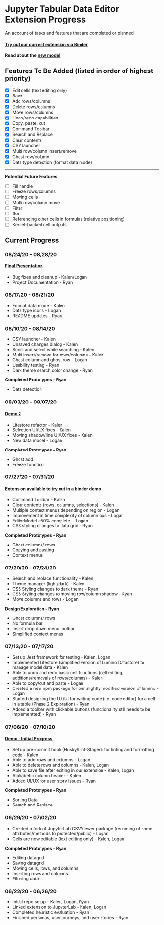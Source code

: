 # Jupyter Tabular Data Editor Extension Progress
An account of tasks and features that are completed or planned

#### [Try out our current extension via Binder](https://mybinder.org/v2/gh/jupytercalpoly/jupyterlab-tabular-data-editor/master?urlpath=lab)
#### Read about the [new model](https://github.com/jupytercalpoly/jupyterlab-tabular-data-editor/blob/master/MODEL_CHANGES.md)

## Features To Be Added (listed in order of highest priority)
- [x] Edit cells (text editing only)
- [x] Save
- [x] Add rows/columns
- [x] Delete rows/columns
- [x] Move rows/columns
- [x] Undo/redo capabilities
- [x] Copy, paste, cut
- [x] Command Toolbar
- [x] Search and Replace
- [x] Clear contents
- [x] CSV launcher
- [x] Multi row/column insert/remove
- [x] Ghost row/column
- [x] Data type detection (format data mode)
---
**Potential Future Features**
- [ ] Fill handle
- [ ] Freeze rows/columns
- [ ] Moving cells
- [ ] Multi row/column move
- [ ] Filter
- [ ] Sort
- [ ] Referencing other cells in formulas (relative positioning)
- [ ] Kernel-backed cell outputs

## Current Progress

### 08/24/20 - 08/28/20
#### [Final Presentation](https://docs.google.com/presentation/d/12M3riXxlj1GouMA5mIt6B1QbdA7MSt_KNf8h545I2oI/edit?usp=sharing)
- Bug fixes and cleanup - Kalen/Logan
- Project Documentation - Ryan

### 08/17/20 - 08/21/20
- Format data mode - Kalen
- Data type icons - Logan
- README updates - Ryan

### 08/10/20 - 08/14/20
- CSV launcher - Kalen
- Unsaved changes dialog - Kalen
- Scroll and select while searching - Kalen
- Multi insert/remove for rows/columns - Kalen
- Ghost column and ghost row - Logan
- Usability testing - Ryan
- Dark theme search color change - Ryan

**Completed Prototypes - Ryan**
- Data detection

### 08/03/20 - 08/07/20
#### [Demo 2](https://docs.google.com/presentation/d/1ZGjFb3RkoR5Cc39DDdtU-AYAoYMNVMyUM9g80qgNzos/edit?usp=sharing)
- Litestore refactor - Kalen
- Selection UI/UX fixes - Kalen
- Moving shadow/line UI/UX fixes - Kalen
- New data model - Logan

**Completed Prototypes - Ryan**
- Ghost add
- Freeze function

### 07/27/20 - 07/31/20
#### Extension available to try out in a binder demo
- Command Toolbar - Kalen
- Clear contents (rows, columns, selections) - Kalen
- Multiple context menus depending on region - Logan
- Improvement in time complexity of column ops - Logan
- EditorModel ~50% complete. - Logan
- CSS styling changes to data grid - Ryan

**Completed Prototypes - Ryan**
- Ghost columns/ rows
- Copying and pasting
- Context menus

### 07/20/20 - 07/24/20
- Search and replace functionality - Kalen
- Theme manager (light/dark) - Kalen
- CSS Styling changes to dark theme - Ryan
- CSS Styling changes to moving row/column shadow - Ryan
- Move columns and rows - Logan

**Design Exploration - Ryan**
- Ghost columns/ rows
- No formula bar
- Insert drop down menu toolbar
- Simplified context menus

### 07/13/20 - 07/17/20
- Set up Jest framework for testing - Kalen, Logan
- Implemented Litestore (simplified version of Lumino Datastore) to manage model data - Kalen
- Able to undo and redo basic cell functions (cell editing, additions/removals of rows/columns) - Kalen
- Able to copy/cut and paste - Logan
- Created a new npm package for our slightly modified version of lumino - Logan
- Started designing the UX/UI for writing code (i.e. code editor) for a cell in a table (Phase 2 Exploration) - Ryan
- Added a toolbar with clickable buttons (functionality still needs to be implementted) - Ryan

### 07/06/20 - 07/10/20
#### [Demo - Initial Progress](https://docs.google.com/presentation/d/1b-cH0wQz6oAtlLLPSqETVqasltpMQd9ceNx0LXjgJyU/edit?usp=sharing)

- Set up pre-commit hook (Husky/Lint-Staged) for linting and formatting code - Kalen
- Able to add rows and columns - Logan
- Able to delete rows and columns - Kalen, Logan
- Able to save file after editing in our extension - Kalen, Logan
- Alphabetic column header - Kalen
- Added UI/UX for user story issues - Ryan

**Completed Prototypes - Ryan**
- Sorting Data
- Search and Replace

### 06/29/20 - 07/02/20
- Created a fork of JupyterLab CSVViewer package (renaming of some attributes/methods to protected/public) - Logan
- Cells are now editable (text editing only) - Kalen, Logan

**Completed Prototypes - Ryan**
- Editing datagrid
- Saving datagrid
- Moving cells, rows, and columns
- Inserting rows and columns
- Filtering data

### 06/22/20 - 06/26/20
- Initial repo setup - Kalen, Logan, Ryan
- Linked extension to JupyterLab - Kalen, Logan
- Completed heuristic evaluation - Ryan
- Finished personas, user journeys, and user stories - Ryan
